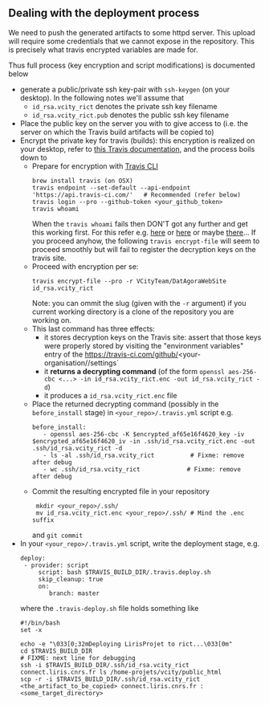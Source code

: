## Dealing with the deployment process
We need to push the generated artifacts to some httpd server. This upload will require some credentials that we cannot expose in the repository. This is precisely what travis encrypted variables are made for.

Thus full process (key encryption and script modifications) is documented below

 * generate a public/private ssh key-pair with `ssh-keygen` (on your desktop). In the following notes we'll assume that
    - `id_rsa.vcity_rict` denotes the private ssh key filename
    - `id_rsa.vcity_rict.pub` denotes the public ssh key filename
 * Place the public key on the server you with to give access to (i.e. the server on which the Travis build artifacts will be copied to)
 * Encrypt the private key for travis (builds): this encryption is realized on your desktop, refer to [this Travis documentation](https://docs.travis-ci.com/user/encryption-keys/), and the process boils down to
    - Prepare for encryption with [Travis CLI](https://docs.travis-ci.com/user/encryption-keys/#usage)
       ```  
       brew install travis (on OSX)
       travis endpoint --set-default --api-endpoint 'https://api.travis-ci.com/'   # Recommended (refer below)
       travis login --pro --github-token <your_github_token>
       travis whoami
       ```
       When the `travis whoami` fails then DON'T got any further and get this working first. For this refer e.g. [here](https://github.com/travis-ci/travis-ci/issues/6146) or [here](https://stackoverflow.com/questions/49365669/travis-ci-enterprise-travis-encrypt-after-successful-login-responds-not-logg/49365670#49365670) or maybe [there](https://docs.travis-ci.com/user/encryption-keys/#obtaining-the-public-keys)... If you proceed anyhow, the following `travis encrypt-file` will seem to proceed smoothly but will fail to register the decryption keys on the travis site.
    - Proceed with encryption per se:
       ```
       travis encrypt-file --pro -r VCityTeam/DatAgoraWebSite id_rsa.vcity_rict
       ```
       Note: you can ommit the slug (given with the `-r` argument) if you current working directory is a clone of the repository you are working on.
    - This last command has three effects:
        * it stores decryption keys on the Travis site: assert that those keys were properly stored by visiting the "environment variables" entry of the https://travis-ci.com/github/<your-organisation/<your-repo>/settings`
        * it **returns a decrypting command** (of the form `openssl aes-256-cbc <...> -in id_rsa.vcity_rict.enc -out id_rsa.vcity_rict -d`)
        * it produces a `id_rsa.vcity_rict.enc` file
    - Place the returned decrypting command (possibly in the `before_install` stage) in `<your_repo>/.travis.yml` script e.g.
       ```
       before_install:
          - openssl aes-256-cbc -K $encrypted_af65e16f4620_key -iv $encrypted_af65e16f4620_iv -in .ssh/id_rsa.vcity_rict.enc -out .ssh/id_rsa.vcity_rict -d
          - ls -al .ssh/id_rsa.vcity_rict          # Fixme: remove after debug
          - wc .ssh/id_rsa.vcity_rict             # Fixme: remove after debug
       ```
    - Commit the resulting encrypted file in your repository
       ```
        mkdir <your_repo>/.ssh/
        mv id_rsa.vcity_rict.enc <your_repo>/.ssh/ # Mind the .enc suffix
        ```
        and `git commit`
 * In your `<your_repo>/.travis.yml` script, write the deployment stage, e.g.
    ```
    deploy:
     - provider: script
         script: bash $TRAVIS_BUILD_DIR/.travis.deploy.sh
         skip_cleanup: true
         on:
            branch: master
    ```
     where the `.travis-deploy.sh` file holds something like
     ```
     #!/bin/bash
     set -x

     echo -e "\033[0;32mDeploying LirisProjet to rict...\033[0m"
     cd $TRAVIS_BUILD_DIR
     # FIXME: next line for debugging
     ssh -i $TRAVIS_BUILD_DIR/.ssh/id_rsa.vcity_rict connect.liris.cnrs.fr ls /home-projets/vcity/public_html
     scp -r -i $TRAVIS_BUILD_DIR/.ssh/id_rsa.vcity_rict <the_artifact_to_be_copied> connect.liris.cnrs.fr :<some_target_directory>     
     ```
